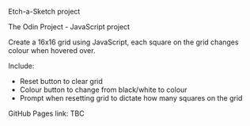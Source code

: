 Etch-a-Sketch project

The Odin Project - JavaScript project

Create a 16x16 grid using JavaScript, each square on the grid changes colour when hovered over.

Include:
- Reset button to clear grid
- Colour button to change from black/white to colour
- Prompt when resetting grid to dictate how many squares on the grid

GitHub Pages link:
TBC